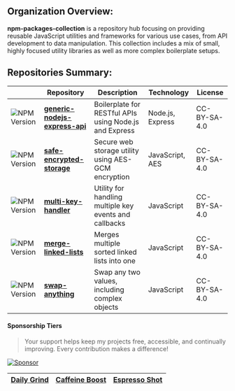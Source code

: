 ## Organization Overview:
**npm-packages-collection** is a repository hub focusing on providing reusable JavaScript utilities and frameworks for various use cases, from API development to data manipulation. This collection includes a mix of small, highly focused utility libraries as well as more complex boilerplate setups.

## Repositories Summary:

|   | Repository | Description | Technology | License |
|---|------------|-------------|------------|---------|
| ![NPM Version](https://img.shields.io/npm/v/generic-nodejs-express-api?logo=npm&style=for-the-badge&color=ea2f86) | [**generic-nodejs-express-api**](https://github.com/npm-packages-collection/generic-nodejs-express-api) | Boilerplate for RESTful APIs using Node.js and Express | Node.js, Express | CC-BY-SA-4.0 |
| ![NPM Version](https://img.shields.io/npm/v/safe-encrypted-storage?logo=npm&style=for-the-badge&color=f09c0a) | [**safe-encrypted-storage**](https://github.com/npm-packages-collection/safe-encrypted-storage) | Secure web storage utility using AES-GCM encryption | JavaScript, AES | CC-BY-SA-4.0 |
| ![NPM Version](https://img.shields.io/npm/v/multi-key-handler?logo=npm&style=for-the-badge&color=fae000) | [**multi-key-handler**](https://github.com/npm-packages-collection/multi-key-handler) | Utility for handling multiple key events and callbacks | JavaScript | CC-BY-SA-4.0 |
| ![NPM Version](https://img.shields.io/npm/v/merge-linked-lists?logo=npm&style=for-the-badge&color=4070d3) | [**merge-linked-lists**](https://github.com/npm-packages-collection/merge-linked-lists) | Merges multiple sorted linked lists into one | JavaScript | CC-BY-SA-4.0 |
| ![NPM Version](https://img.shields.io/npm/v/swap-anything?logo=npm&style=for-the-badge&color=493c9e) | [**swap-anything**](https://github.com/npm-packages-collection/swap-anything) | Swap any two values, including complex objects | JavaScript | CC-BY-SA-4.0 |

#### Sponsorship Tiers
> Your support helps keep my projects free, accessible, and continually improving. Every contribution makes a difference!

[![Sponsor](https://github.com/user-attachments/assets/38c207bd-4687-47ae-a900-5bbe5ad62b07)](https://github.com/sponsors/32teeth)

|   [Daily Grind](https://github.com/sponsors/32teeth/sponsorships?sponsor=32teeth&tier_id=286331&preview=false)   |   [Caffeine Boost](https://github.com/sponsors/32teeth/sponsorships?sponsor=32teeth&tier_id=286332&preview=false)   |   [Espresso Shot](https://github.com/sponsors/32teeth/sponsorships?sponsor=32teeth&tier_id=286333&preview=false)   |
| ---- | ---- | ---- |

